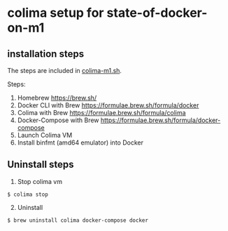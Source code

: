 # colima setup for state-of-docker-on-m1

## installation steps

The steps are included in [colima-m1.sh](./colima-m1.sh).

Steps:

1. Homebrew <https://brew.sh/>
2. Docker CLI with Brew <https://formulae.brew.sh/formula/docker>
3. Colima with Brew <https://formulae.brew.sh/formula/colima>
4. Docker-Compose with Brew <https://formulae.brew.sh/formula/docker-compose>
5. Launch Colima VM
6. Install binfmt (amd64 emulator) into Docker

## Uninstall steps

1. Stop colima vm

```console
$ colima stop
```

2. Uninstall

```console
$ brew uninstall colima docker-compose docker
```

